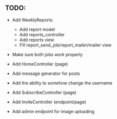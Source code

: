 ## TODO:
 - Add WeeklyReports:
    - Add report model
    - Add reports_controller
    - Add reports view
    - Fill report_send_job/report_mailer/mailer view

 - Make sure both jobs work properly
 - Add HomeController (page)
 - Add message generator for posts
 - Add the ability to somehow change the username
 - Add SubscribeController (page)
 - Add InviteController (endpoint/page)
 - Add admin endpoint for image uploading
